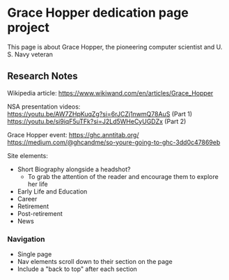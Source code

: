 # Grace Hopper dedication page project
This page is about Grace Hopper, the pioneering computer scientist and U.                        S. Navy veteran

## Research Notes
Wikipedia article: https://www.wikiwand.com/en/articles/Grace_Hopper
 
NSA presentation videos:  
https://youtu.be/AW7ZHpKuqZg?si=6rJCZj1nwmQ78AuS (Part 1)  
https://youtu.be/si9iqF5uTFk?si=J2Ld5WHeCyUGDZx (Part 2)

Grace Hopper event: https://ghc.anntitab.org/
https://medium.com/@ghcandme/so-youre-going-to-ghc-3dd0c47869eb

Site elements:
- Short Biography  alongside a headshot?
    - To grab the attention of the reader and encourage them to explore her                       life
- Early Life and Education
- Career
- Retirement
- Post-retirement
- News

### Navigation
- Single page
- Nav elements scroll down to their section on the page
- Include a "back to top" after each section

